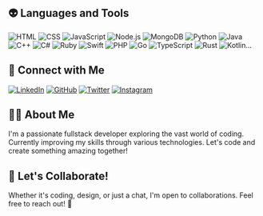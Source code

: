 

## 👽 Languages and Tools

![HTML](https://img.shields.io/badge/-HTML-blue?style=for-the-badge&logo=html5)
![CSS](https://img.shields.io/badge/-CSS-cyan?style=for-the-badge&logo=css3)
![JavaScript](https://img.shields.io/badge/-JavaScript-black?style=for-the-badge&logo=javascript)
![Node.js](https://img.shields.io/badge/-Node.js-3C873A?style=for-the-badge&logo=node.js)
![MongoDB](https://img.shields.io/badge/-MongoDB-13AA52?style=for-the-badge&logo=mongodb)
![Python](https://img.shields.io/badge/-Python-3776AB?style=for-the-badge&logo=python)
![Java](https://img.shields.io/badge/-Java-007396?style=for-the-badge&logo=java)
![C++](https://img.shields.io/badge/-C++-00599C?style=for-the-badge&logo=c%2B%2B)
![C#](https://img.shields.io/badge/-C%23-239120?style=for-the-badge&logo=c-sharp)
![Ruby](https://img.shields.io/badge/-Ruby-CC342D?style=for-the-badge&logo=ruby)
![Swift](https://img.shields.io/badge/-Swift-FA7343?style=for-the-badge&logo=swift)
![PHP](https://img.shields.io/badge/-PHP-777BB4?style=for-the-badge&logo=php)
![Go](https://img.shields.io/badge/-Go-00ADD8?style=for-the-badge&logo=go)
![TypeScript](https://img.shields.io/badge/-TypeScript-3178C6?style=for-the-badge&logo=typescript)
![Rust](https://img.shields.io/badge/-Rust-000000?style=for-the-badge&logo=rust)
![Kotlin](https://img.shields.io/badge/-Kotlin-0095D5?style=for-the-badge&logo=kotlin)...


## 👾 Connect with Me

[![LinkedIn](https://img.shields.io/badge/-LinkedIn-0A66C2?style=for-the-badge&logo=linkedin)](https://www.linkedin.com/in/yourlinkedin)
[![GitHub](https://img.shields.io/badge/-GitHub-181717?style=for-the-badge&logo=github)](https://github.com/yourgithub)
[![Twitter](https://img.shields.io/badge/-Twitter-1DA1F2?style=for-the-badge&logo=twitter)](https://twitter.com/yourtwitter)
[![Instagram](https://img.shields.io/badge/-Instagram-E4405F?style=for-the-badge&logo=instagram)](https://www.instagram.com/yourinstagram)

## 🐱‍💻 About Me

I'm a passionate fullstack developer exploring the vast world of coding. Currently improving my skills through various technologies. Let's code and create something amazing together!

## 🧶 Let's Collaborate!

Whether it's coding, design, or just a chat, I'm open to collaborations. Feel free to reach out! 🚀
